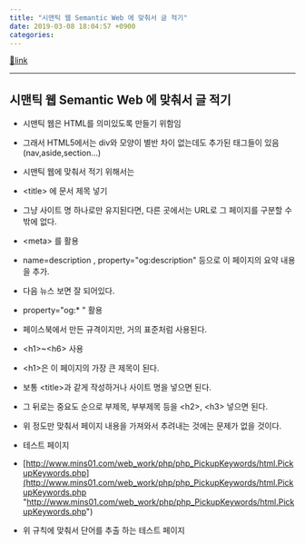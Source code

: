 ```yaml
---
title: "시맨틱 웹 Semantic Web 에 맞춰서 글 적기"
date: 2019-03-08 18:04:57 +0900
categories: 
---
```

[🔗link](http://www.mins01.com/mh/tech/read/1262)
***


시맨틱 웹 Semantic Web 에 맞춰서 글 적기
-----------------------------

- 시맨틱 웹은 HTML를 의미있도록 만들기 위함임
- 그래서 HTML5에서는 div와 모양이 별반 차이 없는데도 추가된 태그들이 있음(nav,aside,section...)

- 시맨틱 웹에 맞춰서 적기 위해서는
- &lt;title&gt; 에 문서 제목 넣기
- 그냥 사이트 명 하나로만 유지된다면, 다른 곳에서는 URL로 그 페이지를 구분할 수 밖에 없다.

- &lt;meta&gt; 를 활용
- name=description , property="og:description" 등으로 이 페이지의 요약 내용을 추가.
- 다음 뉴스 보면 잘 되어있다.

- property="og:* " 활용
- 페이스북에서 만든 규격이지만, 거의 표준처럼 사용된다.


- &lt;h1&gt;~&lt;h6&gt; 사용
- &lt;h1&gt;은 이 페이지의 가장 큰 제목이 된다.
- 보통 &lt;title&gt;과 같게 작성하거나 사이트 명을 넣으면 된다.

- 그 뒤로는 중요도 순으로 부제목, 부부제목 등을 &lt;h2&gt;, &lt;h3&gt; 넣으면 된다.

- 위 정도만 맞춰서 페이지 내용을 가져와서 추려내는 것에는 문제가 없을 것이다.

- 테스트 페이지
- [http://www.mins01.com/web_work/php/php_PickupKeywords/html.PickupKeywords.php](http://www.mins01.com/web_work/php/php_PickupKeywords/html.PickupKeywords.php "http://www.mins01.com/web_work/php/php_PickupKeywords/html.PickupKeywords.php")
- 위 규칙에 맞춰서 단어를 추출 하는 테스트 페이지



